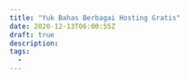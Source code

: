 ```yaml
---
title: "Yuk Bahas Berbagai Hosting Gratis"
date: 2020-12-13T06:00:55Z
draft: true
description: 
tags:
  - 
---
```

